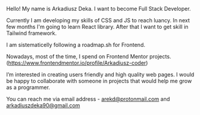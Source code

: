 Hello! My name is Arkadiusz Deka. I want to become Full Stack Developer. 

Currently I am developing my skills of CSS and JS to reach luancy. In next few months I'm going to learn React library. After that I want to get skill in Tailwind framework.  

I am sistematicelly following a roadmap.sh for Frontend. 

Nowadays, most of the time, I spend on Frontend Mentor projects.
(https://www.frontendmentor.io/profile/Arkadiusz-coder)

I’m interested in creating users friendly and high quality web pages. I would be happy to collaborate with someone in projects that would help me grow as a programmer. 


You can reach me via email address - arekd@protonmail.com and arkadiuszdeka90@gmail.com
